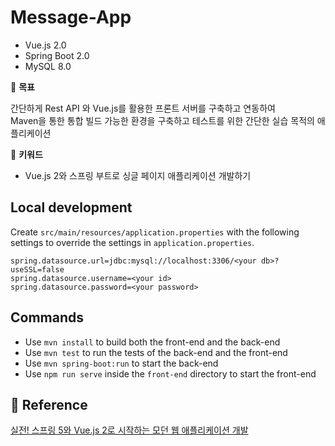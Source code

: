 # Message-App

* Vue.js 2.0
* Spring Boot 2.0
* MySQL 8.0

:seedling: **목표**

간단하게 Rest API 와 Vue.js를 활용한 프론트 서버를 구축하고 연동하여  
Maven을 통한 통합 빌드 가능한 환경을 구축하고 테스트를 위한 간단한 실습 목적의 애플리케이션


:bookmark:  **키워드**
* Vue.js 2와 스프링 부트로 싱글 페이지 애플리케이션 개발하기


## Local development

Create `src/main/resources/application.properties` with the following settings to override the settings in `application.properties`.

```properties
spring.datasource.url=jdbc:mysql://localhost:3306/<your db>?useSSL=false
spring.datasource.username=<your id>
spring.datasource.password=<your password>
```

## Commands

- Use `mvn install` to build both the front-end and the back-end
- Use `mvn test` to run the tests of the back-end and the front-end
- Use `mvn spring-boot:run` to start the back-end
- Use `npm run serve` inside the `front-end` directory to start the front-end



## :pushpin: **Reference**   
[실전! 스프링 5와 Vue.js 2로 시작하는 모던 웹 애플리케이션 개발](https://wikibook.co.kr/spring-vuejs/)  
